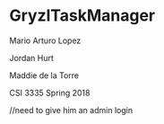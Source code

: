 # GryzlTaskManager

Mario Arturo Lopez

Jordan Hurt

Maddie de la Torre

CSI 3335 Spring 2018


//need to give him an admin login